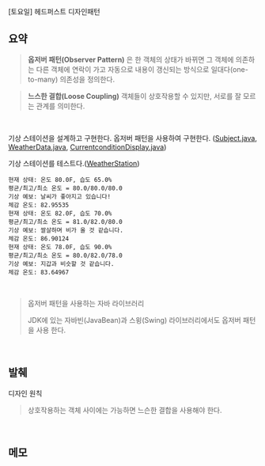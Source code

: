 [토요일] 헤드퍼스트 디자인패턴

## 요약

> __옵저버 패턴(Observer Pattern)__ 은 한 객체의 상태가 바뀌면 그 객체에 의존하는 다른 객체에 연락이 가고 자동으로 내용이 갱신되는 방식으로 일대다(one-to-many) 의존성을 정의한다.

> __느스한 결합(Loose Coupling)__ 객체들이 상호작용할 수 있지만, 서로를 잘 모르는 관계를 의미한다.

</br>

기상 스테이션을 설계하고 구현한다. 옵저버 패턴을 사용하여 구현한다. ([Subject.java](../../headfirst-designpatterns/ObserverPattern/Weather-O-Rama/src/Subject.java), [WeatherData.java](../../headfirst-designpatterns/ObserverPattern/Weather-O-Rama/src/WeatherData.java), [CurrentconditionDisplay.java](../../headfirst-designpatterns/ObserverPattern/Weather-O-Rama/src/CurrentConditionsDisplay.java))

기상 스테이션를  테스트다.([WeatherStation](../../headfirst-designpatterns/ObserverPattern/Weather-O-Rama/src/WeatherStation.java))
```
현재 상태: 온도 80.0F, 습도 65.0%
평균/최고/최소 온도 = 80.0/80.0/80.0
기상 예보: 날씨가 좋아지고 있습니다!
체감 온도: 82.95535
현재 상태: 온도 82.0F, 습도 70.0%
평균/최고/최소 온도 = 81.0/82.0/80.0
기상 예보: 쌀살하며 비가 올 것 같습니다.
체감 온도: 86.90124
현재 상태: 온도 78.0F, 습도 90.0%
평균/최고/최소 온도 = 80.0/82.0/78.0
기상 예보: 지갑과 비슷할 것 같습니다.
체감 온도: 83.64967
```

</br>

> 옵저버 패턴을 사용하는 자바 라이브러리
> 
> JDK에 있는 자바빈(JavaBean)과 스윙(Swing) 라이브러리에서도 옵저버 패턴을 사용 한다.

</br>

## 발췌

디자인 원칙

> 상호작용하는 객체 사이에는 가능하면 느슨한 결합을 사용해야 한다.

</br>

## 메모

